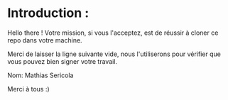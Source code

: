 # Introduction :

Hello there ! Votre mission, si vous l'acceptez, est de réussir à cloner ce repo dans votre machine.

Merci de laisser la ligne suivante vide, nous l'utiliserons pour vérifier que vous pouvez bien signer votre travail.

Nom: Mathias Sericola

Merci à tous :)
